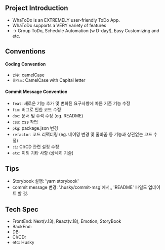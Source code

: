 ## Project Introduction

- WhaToDo is an EXTREMELY user-friendly ToDo App.
- WhaToDo supports a VERY variety of features
- -> Group ToDo, Schedule Automation (w D-day!), Easy Customizing and etc.

## Conventions

#### Coding Convention

- `변수`: camelCase
- `클래스`: CamelCase with Capital letter

#### Commit Message Convention

- `feat`: 새로운 기능 추가 및 변화된 요구사항에 따른 기존 기능 수정
- `fix`: 버그로 인한 코드 수정
- `doc`: 문서 및 주석 수정 (eg. README)
- `css`: css 작업
- `pkg`: package.json 변경
- `refactor`: 코드 리팩터링 (eg. 네이밍 변경 및 줄바꿈 등 기능과 상관없는 코드 수정)
- `ci`: CI/CD 관련 설정 수정
- `etc`: 이외 기타 사항 (상세히 기술)

## Tips

- Storybook 실행: 'yarn storybook'
- commit message 변경: '.husky/commit-msg'에서,, 'README' 파일도 업데이트 할 것.

## Tech Spec

- FrontEnd: Next(v.13), React(v.18), Emotion, StoryBook
- BackEnd:
- DB:
- CI/CD:
- etc: Husky
